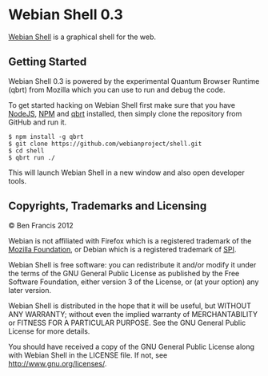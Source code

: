 # Webian Shell 0.3

[Webian Shell](http://webian.org/shell) is a graphical shell for the web.

## Getting Started

Webian Shell 0.3 is powered by the experimental Quantum Browser Runtime (qbrt) from Mozilla which you can use to run and debug the code.

To get started hacking on Webian Shell first make sure that you have [NodeJS](https://nodejs.org/en/), [NPM](https://www.npmjs.com/) and [qbrt](https://mykzilla.org/2017/03/15/introducing-qbrt) installed, then simply clone the repository from GitHub and run it.

```
$ npm install -g qbrt
$ git clone https://github.com/webianproject/shell.git
$ cd shell
$ qbrt run ./
```

This will launch Webian Shell in a new window and also open developer tools.

## Copyrights, Trademarks and Licensing

© Ben Francis 2012

Webian is not affiliated with Firefox which is a registered trademark of the [Mozilla Foundation](http://mozilla.org), or Debian which is a registered trademark of [SPI](http://www.spi-inc.org/corporate/trademarks/).

Webian Shell is free software: you can redistribute it and/or modify
it under the terms of the GNU General Public License as published by
the Free Software Foundation, either version 3 of the License, or
(at your option) any later version.

Webian Shell is distributed in the hope that it will be useful,
but WITHOUT ANY WARRANTY; without even the implied warranty of
MERCHANTABILITY or FITNESS FOR A PARTICULAR PURPOSE.  See the
GNU General Public License for more details.

You should have received a copy of the GNU General Public License
along with Webian Shell in the LICENSE file. If not, see
<http://www.gnu.org/licenses/>.

